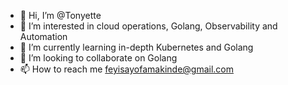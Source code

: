 - 👋 Hi, I’m @Tonyette
- 👀 I’m interested in cloud operations, Golang, Observability and Automation
- 🌱 I’m currently learning in-depth Kubernetes and Golang
- 💞️ I’m looking to collaborate on Golang
- 📫 How to reach me feyisayofamakinde@gmail.com

<!---
Tonyette/Tonyette is a ✨ special ✨ repository because its `README.md` (this file) appears on your GitHub profile.
You can click the Preview link to take a look at your changes.
--->
